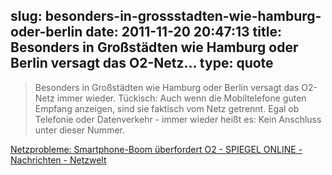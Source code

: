 slug: besonders-in-grossstadten-wie-hamburg-oder-berlin
date: 2011-11-20 20:47:13
title: Besonders in Großstädten wie Hamburg oder Berlin versagt das O2-Netz...
type: quote
---

> Besonders in Großstädten wie Hamburg oder Berlin versagt das O2-Netz immer wieder. Tückisch: Auch wenn die Mobiltelefone guten Empfang anzeigen, sind sie faktisch vom Netz getrennt. Egal ob Telefonie oder Datenverkehr - immer wieder heißt es: Kein Anschluss unter dieser Nummer.

[Netzprobleme: Smartphone-Boom überfordert O2 - SPIEGEL ONLINE - Nachrichten - Netzwelt](http://www.spiegel.de/netzwelt/web/0,1518,798550,00.html)
